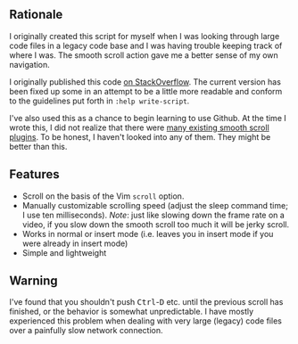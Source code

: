 ## Rationale

I originally created this script for myself when I was looking through large
code files in a legacy code base and I was having trouble keeping track of
where I was. The smooth scroll action gave me a better sense of my own
navigation.

I originally published this code [on StackOverflow](http://stackexchange.com/users/443137/kazark?tab=accounts).
The current version has been fixed up some in an attempt to be a little more
readable and conform to the guidelines put forth in `:help write-script`.

I've also used this as a chance to begin learning to use Github. At the time I
wrote this, I did not realize that there were [many existing smooth scroll
plugins](). To be honest, I haven't looked into any of them. They might be
better than this.

## Features

+ Scroll on the basis of the Vim `scroll` option.
+ Manually customizable scrolling speed (adjust the sleep command time; I use
  ten milliseconds). *Note*: just like slowing down the frame rate on a video,
  if you slow down the smooth scroll too much it will be jerky scroll.
+ Works in normal or insert mode (i.e. leaves you in insert mode if you were
  already in insert mode)
+ Simple and lightweight

## Warning

I've found that you shouldn't push <kbd>Ctrl</kbd>-<kbd>D</kbd> etc.  until the
previous scroll has finished, or the behavior is somewhat unpredictable. I have
mostly experienced this problem when dealing with very large (legacy) code files
over a painfully slow network connection.
